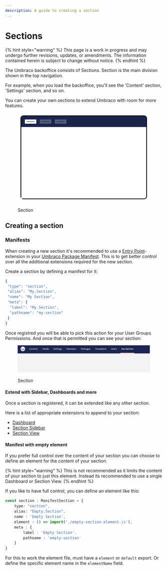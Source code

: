 ```yaml
---
description: A guide to creating a section
---
```


# Sections

{% hint style="warning" %}
This page is a work in progress and may undergo further revisions, updates, or amendments. The information contained herein is subject to change without notice.
{% endhint %}

The Umbraco backoffice consists of Sections. Section is the main division shown in the top navigation.

For example, when you load the backoffice, you'll see the 'Content' section, 'Settings' section, and so on.

You can create your own sections to extend Umbraco with room for more features.

<figure><img src="../../../.gitbook/assets/section.svg" alt=""><figcaption><p>Section</p></figcaption></figure>

## **Creating a section**

### **Manifests**

When creating a new section it's recommended to use a [Entry Point](../../backoffice-setup/extension-registry/entry-point.md)-extension in your [Umbraco Package Manifest](../../package-manifest.md). This is to get better control over all the additional extensions required for the new section.

Create a section by defining a manifest for it:

```typescript
{
 "type": "section",
 "alias": "My.Section",
 "name": "My Section",
 "meta": {
  "label": "My.Section",
  "pathname": "my-section"
 }
}
```

Once registred you will be able to pick this action for your User Groups Permissions. And once that is permitted you can see your section:

<figure><img src="../../../.gitbook/assets/section-empty.png" alt=""><figcaption><p>Section</p></figcaption></figure>

#### **Extend with Sidebar, Dashboards and more**

Once a section is registered, it can be extended like any other section.

Here is a list of appropriate extensions to append to your section:

- [Dashboard](../../tutorials/creating-a-custom-dashboard/)
- [Section Sidebar](./section-sidebar) 
- [Section View](./section-view)

#### **Manifest with empty element**

If you prefer full control over the content of your section you can choose to define an element for the content of your section.

{% hint style="warning" %}
This is not recommended as it limits the content of your section to just this element. Instead its recommended to use a single Dashboard or Section View.
{% endhint %}

If you like to have full control, you can define an element like this:

```typescript
const section : ManifestSection = {
    type: "section",
    alias: "Empty.Section",
    name : 'Empty Section',
    element : () => import('./empty-section.element.js'),
    meta : {
        label : 'Empty Section',
        pathname : 'empty-section'
    }
}
```

For this to work the element file, must have a `element` or `default` export. Or define the specific element name in the `elementName` field.
